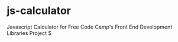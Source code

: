 # js-calculator
 Javascript Calculator for Free Code Camp's Front End Development Libraries Project $

